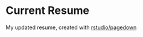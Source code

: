 # Current Resume
My updated resume, created with [rstudio/pagedown](https://github.com/rstudio/pagedown)
